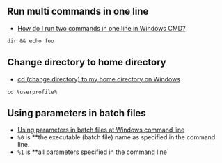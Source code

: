 ## Run multi commands in one line

- [How do I run two commands in one line in Windows CMD?](https://stackoverflow.com/questions/8055371/how-do-i-run-two-commands-in-one-line-in-windows-cmd)

`dir && echo foo`

## Change directory to home directory

- [cd (change directory) to my home directory on Windows](https://superuser.com/questions/347727/cd-change-directory-to-my-home-directory-on-windows)

`cd %userprofile%`

## Using parameters in batch files

- [Using parameters in batch files at Windows command line](https://stackoverflow.com/questions/14286457/using-parameters-in-batch-files-at-windows-command-line)
- `%0` is **the executable (batch file) name as specified in the command line.
- `%1` is **all parameters specified in the command line`